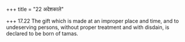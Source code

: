 +++
title = "22 अदेशकाले"

+++
17.22 The gift which is made at an improper place and time, and to
undeserving persons, without proper treatment and with disdain, is
declared to be born of tamas.
